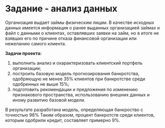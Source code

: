 # Задание - анализ данных

Организация выдает займы физическим лицам. В качестве исходных данных имеется информация о ранее выданных организацией займах и файл с данными о клиентах, оставлявших заявки на займ, но в итоге не взявших его по причине отказа финансовой организации или нежеланию самого клиента.

**Задачи проекта:**
1. выполнить анализ и охарактеризовать клиентский портфель организации;
2. построить базовую модель прогнозирования банкротства, одобряющую не менее 35% клиентов при банкротстве среди одобренных не выше 15%;
3. подготовить рекомендации и предложения по изменению признакового пространства, использованию внешних данных и иному развитию базовой модели.

В результате разработана модель, определяющая банкроство с точностью 98%
Таким образом, процент банкротств среди клиентов, которым одобрили кредит, составляет примерно 9%.
